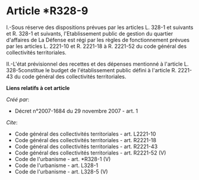 # Article *R328-9

I.-Sous réserve des dispositions prévues par les articles L. 328-1 et suivants et R. 328-1 et suivants, l'Etablissement
public de gestion du quartier d'affaires de La Défense est régi par les règles de fonctionnement prévues par les articles L.
2221-10 et R. 2221-18 à R. 2221-52 du code général des collectivités territoriales. 

II.-L'état prévisionnel des recettes et des dépenses mentionné à l'article L. 328-5constitue le budget de l'établissement
public défini à l'article R. 2221-43 du code général des collectivités territoriales.

**Liens relatifs à cet article**

_Créé par_:

  - Décret n°2007-1684 du 29 novembre 2007 - art. 1

_Cite_:

  - Code général des collectivités territoriales - art. L2221-10
  - Code général des collectivités territoriales - art. R2221-18
  - Code général des collectivités territoriales - art. R2221-43
  - Code général des collectivités territoriales - art. R2221-52 (V)
  - Code de l'urbanisme - art. *R328-1 (V)
  - Code de l'urbanisme - art. L328-1
  - Code de l'urbanisme - art. L328-5 (V)
